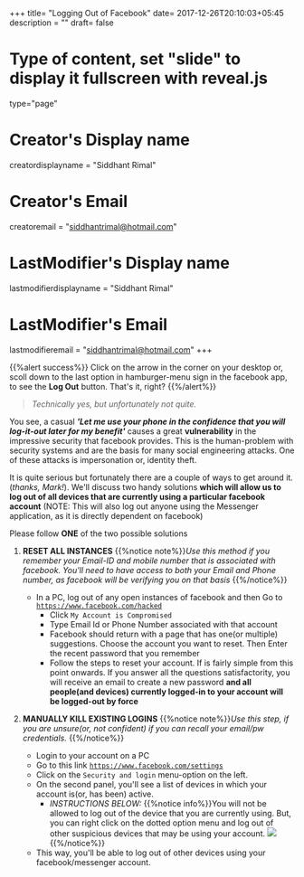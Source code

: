 +++
title= "Logging Out of Facebook"
date= 2017-12-26T20:10:03+05:45
description = ""
draft= false
# Type of content, set "slide" to display it fullscreen with reveal.js
type="page"
# Creator's Display name
creatordisplayname = "Siddhant Rimal"
# Creator's Email
creatoremail = "siddhantrimal@hotmail.com"
# LastModifier's Display name
lastmodifierdisplayname = "Siddhant Rimal"
# LastModifier's Email
lastmodifieremail = "siddhantrimal@hotmail.com"
+++

{{%alert success%}}
Click on the arrow in the corner on your desktop or, scoll down to the last option in hamburger-menu sign in the facebook app, to see the __Log&nbsp;Out__ button. That's it, right?
{{%/alert%}}

> _Technically yes, but unfortunately not quite._ 

You see, a casual ___'Let me use your phone in the confidence that you will log-it-out later for my benefit'___ causes a great __vulnerability__ in the impressive security that facebook provides. This is the human-problem with security systems and are the basis for many social engineering attacks. One of these attacks is impersonation or, identity theft.

It is quite serious but fortunately there are a couple of ways to get around it.(_thanks, Mark!_). We'll discuss two handy solutions __which will allow us to log out of all devices that are currently using a particular facebook account__ (NOTE: This will also log out anyone using the Messenger application, as it is directly dependent on facebook)

Please follow __ONE__ of the two possible solutions

1. __RESET ALL INSTANCES__
{{%notice note%}}_Use this method if you remember your Email-ID and mobile number that is associated with facebook. You'll need to have access to both your Email and Phone number, as facebook will be verifying you on that basis_
	{{%/notice%}}
	* In a PC, log out of any open instances of facebook and then Go to [`https://www.facebook.com/hacked`](https://www.facebook.com/hacked)
		* Click `My Account is Compromised`
		* Type Email Id or Phone Number associated with that account
		* Facebook should return with a page that has one(or multiple) suggestions. Choose the account you want to reset. Then Enter the recent password that you remember
		* Follow the steps to reset your account. If is fairly simple from this point onwards. If you answer all the questions satisfactority, you will receive an email to create a new password __and all people(and devices) currently logged-in to your account will be logged-out by force__

2. __MANUALLY KILL EXISTING LOGINS__
{{%notice note%}}_Use this step, if you are unsure(or, not confident) if you can recall your email/pw credentials._
{{%/notice%}}
	* Login to your account on a PC
	* Go to this link [`https://www.facebook.com/settings`](https://www.facebook.com/settings)
	* Click on the `Security and login` menu-option on the left.
	* On the second panel, you'll see a list of devices in which your account is(or, has been) active.
		* _INSTRUCTIONS BELOW:_
		{{%notice info%}}You will not be allowed to log out of the device that you are currently using. But, you can right click on the dotted option menu and log out of other suspicious devices that may be using your account.
		![](/img/logging-out-of-facebook.gif)
		{{%/notice%}}
	* This way, you'll be able to log out of other devices using your facebook/messenger account.